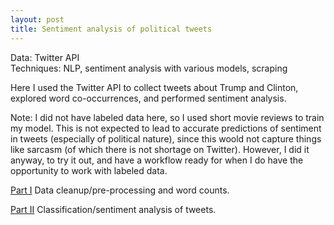 ```yaml
---
layout: post
title: Sentiment analysis of political tweets
--- 
```


Data: Twitter API  
Techniques: NLP, sentiment analysis with various models, scraping

Here I used the Twitter API to collect tweets about Trump and Clinton, explored word co-occurrences, and performed sentiment analysis. 

Note: I did not have labeled data here, so I used short movie reviews to train my model. This is not expected to lead to accurate predictions of sentiment in tweets (especially of political nature), since this woold not capture things like sarcasm (of which there is not shortage on Twitter). However, I did it anyway, to try it out, and have a workflow ready for when I do have the opportunity to work with labeled data.

[Part I](https://github.com/JoomiK/Trump_Clinton_Tweets/blob/master/Trump_Clinton_tweets.ipynb)
Data cleanup/pre-processing and word counts.

[Part II](https://github.com/JoomiK/Trump_Clinton_Tweets/blob/master/Trump_Clinton_Tweets_2.ipynb)
Classification/sentiment analysis of tweets.


